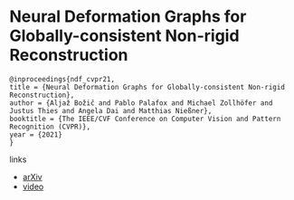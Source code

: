 # Neural Deformation Graphs for Globally-consistent Non-rigid Reconstruction

```
@inproceedings{ndf_cvpr21,
title = {Neural Deformation Graphs for Globally-consistent Non-rigid Reconstruction},
author = {Aljaž Božič and Pablo Palafox and Michael Zollhöfer and Justus Thies and Angela Dai and Matthias Nießner},
booktitle = {The IEEE/CVF Conference on Computer Vision and Pattern Recognition (CVPR)},
year = {2021}
}
```

links
- [arXiv](https://arxiv.org/abs/2012.01451)
- [video](https://www.youtube.com/watch?v=vyq36eFkdWo)
